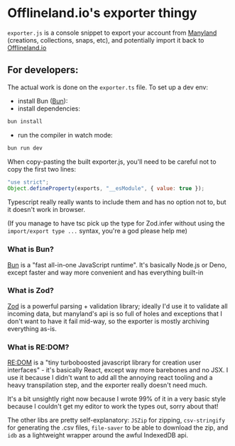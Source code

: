 # Offlineland.io's exporter thingy

`exporter.js` is a console snippet to export your account from [Manyland](https://manyland.com) (creations, collections, snaps, etc), and potentially import it back to [Offlineland.io](https://offlineland.io)



## For developers:

The actual work is done on the `exporter.ts` file. To set up a dev env:

- install Bun ([Bun](https://bun.sh)):
- install dependencies:
```bash
bun install
```
-  run the compiler in watch mode:
```bash
bun run dev
```

When copy-pasting the built exporter.js, you'll need to be careful not to copy the first two lines:
```js
"use strict";
Object.defineProperty(exports, "__esModule", { value: true });
```
Typescript really really wants to include them and has no option not to, but it doesn't work in browser.

(If you manage to have tsc pick up the type for Zod.infer without using the `import/export type ...` syntax, you're a god please help me)


### What is Bun?
[Bun](https://bun.sh) is a "fast all-in-one JavaScript runtime". It's basically Node.js or Deno, except faster and way more convenient and has everything built-in

### What is Zod?
[Zod](https://zod.dev/) is a powerful parsing + validation library; ideally I'd use it to validate all incoming data, but manyland's api is so full of holes and exceptions that I don't want to have it fail mid-way, so the exporter is mostly archiving everything as-is.

### What is RE:DOM?
[RE:DOM](https://redom.js.org/) is a "tiny turboboosted javascript library for creation user interfaces" - it's basically React, except way more barebones and no JSX. I use it because I didn't want to add all the annoying react tooling and a heavy transpilation step, and the exporter really doesn't need much.

It's a bit unsightly right now because I wrote 99% of it in a very basic style because I couldn't get my editor to work the types out, sorry about that!


The other libs are pretty self-explanatory: `JSZip` for zipping, `csv-stringify` for generating the .csv files, `file-saver` to be able to download the zip, and `idb` as a lightweight wrapper around the awful IndexedDB api.
